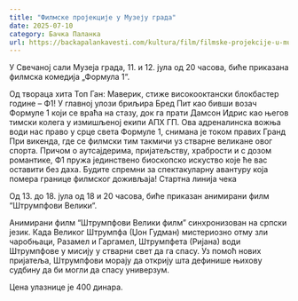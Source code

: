 ```yaml
---
title: "Филмске пројекције у Музеју града"
date: 2025-07-10
category: Бачка Паланка
url: https://backapalankavesti.com/kultura/film/filmske-projekcije-u-muzeju-grada/
---
```


У Свечаној сали Музеја града, 11. и 12. јула од 20 часова, биће приказана филмска комедија „Формула 1“.

Од твораца хита Топ Ган: Маверик, стиже високооктански блокбастер године – Ф1!
У главној улози бриљира Бред Пит као бивши возач Формуле 1 који се враћа на стазу, док га прати Дамсон Идрис као његов тимски колега у измишљеној екипи АПX ГП. Ова адреналинска вожња води нас право у срце света Формуле 1, снимана је током правих Гранд При викенда, где се филмски тим такмичи уз стварне великане овог спорта. Причом о аутсајдерима, пријатељству, храбрости и с дозом романтике, Ф1 пружа јединствено биоскопско искуство које ће вас оставити без даха. Будите спремни за спектакуларну авантуру која помера границе филмског доживљаја! Стартна линија чека

Од 13. до 18. јула од 18 и 20 часова, биће приказан анимирани филм “Штрумпфови Велики“.

Анимирани филм “Штрумпфови Велики филм” синхронизован на српски језик.
Када Великог Штрумпфа (Џон Гудман) мистериозно отму зли чаробњаци, Разамел и Гаргамел, Штрумпфета (Ријана) води Штрумпфове у мисију у стварни свет да га спасу. Уз помоћ нових пријатеља, Штрумпфови морају да открију шта дефинише њихову судбину да би могли да спасу универзум.

Цена улазнице је 400 динара.

